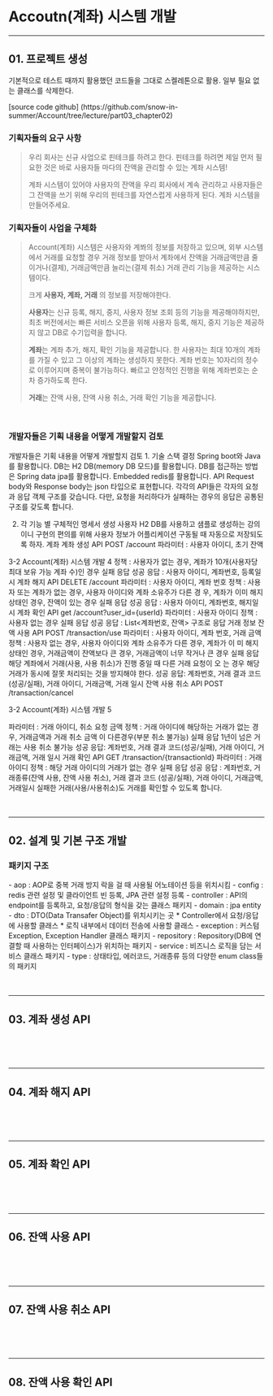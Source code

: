 <h1><Strong>Accoutn(계좌) 시스템 개발</Strong></h1>
<hr>
<h2> 01. 프로젝트 생성 </h2>
<p> 기본적으로 테스트 때까지 활용했던 코드들을 그대로 스켈레톤으로 활용. 일부 필요 없는 클래스를 삭제한다. </p>
[source code github] (https://github.com/snow-in-summer/Account/tree/lecture/part03_chapter02)

<h3>기획자들의 요구 사항</h3>

>우리 회사는 신규 사업으로 핀테크를 하려고 한다.
>핀테크를 하려면 제일 먼저 필요한 것은 바로 사용자들 마다의 잔액을 관리할 수 있는 계좌 시스템! </p>
>계좌 시스템이 있어야 사용자의 잔액을 우리 회사에서 계속 관리하고 사용자들은 그 잔액을 쓰기 위해 우리의 핀테크를 자연스럽게 사용하게 된다.
>계좌 시스템을 만들어주세요.

<h3> 기획자들이 사업을 구체화 </h3>

>Account(계좌) 시스템은 사용자와 계쫘의 정보를 저장하고 있으며,
>외부 시스템에서 거래를 요청할 경우 거래 정보를 받아서 계좌에서 잔액을 거래금액만큼 줄이거나(결제),
>거래금액만큼 늘리는(결제 취소) 거래 관리 기능을 제공하는 시스템이다.
>
>크게 <Strong>사용자, 계좌, 거래</Strong> 의 정보를 저장해야한다.
>
><Strong>사용자</Strong>는 신규 등록, 해지, 중지, 사용자 정보 조회 등의 기능을 제공해야하지만,
>최초 버전에서는 빠른 서비스 오픈을 위해 사용자 등록, 해지, 중지 기능은 제공하지 않고 DB로 수기입력을 합니다.
>
><Strong>계좌</Strong>는 계좌 추가, 해지, 확인 기능을 제공합니다.
>한 사용자는 최대 10개의 계좌를 가질 수 있고 그 이상의 계좌는 생성하지 못한다.
>계좌 번호는 10자리의 정수로 이루어지며 중복이 불가능하다. 빠르고 안정적인 진행을 위해 계좌번호는 순차 증가하도록 한다.
>
><Strong>거래</Strong>는 잔액 사용, 잔액 사용 취소, 거래 확인 기능을 제공합니다.
<br>
<h3> 개발자들은 기획 내용을 어떻게 개발할지 검토 </h3>
개발자들은 기획 내용을 어떻게 개발할지 검토
1. 기술 스택 결정
Spring boot와 Java를 활용합니다.
DB는 H2 DB(memory DB 모드)를 활용합니다.
DB를 접근하는 방법은 Spring data jpa를 활용합니다.
Embedded redis를 활용합니다.
API Request body와 Response body는 json 타입으로 표현합니다.
각각의 API들은 각자의 요청과 응답 객체 구조를 갖습니다.
다만, 요청을 처리하다가 실패하는 경우의 응답은 공통된 구조를 갖도록 합니다.

2. 각 기능 별 구체적인 명세서 생성
사용자
H2 DB를 사용하고 샘플로 생성하는 강의이니 구현의 편의를 위해 사용자 정보가
어플리케이션 구동될 때 자동으로 저장되도록 하자.
계좌
계좌 생성 API
POST /account
파라미터 : 사용자 아이디, 초기 잔액

3-2 Account(계좌) 시스템 개발 4
정책 : 사용자가 없는 경우, 계좌가 10개(사용자당 최대 보유 가능 계좌 수)인
경우 실패 응답
성공 응답 : 사용자 아이디, 계좌번호, 등록일시
계좌 해지 API
DELETE /account
파라미터 : 사용자 아이디, 계좌 번호
정책 : 사용자 또는 계좌가 없는 경우, 사용자 아이디와 계좌 소유주가 다른 경
우, 계좌가 이미 해지 상태인 경우, 잔액이 있는 경우 실패 응답
성공 응답 : 사용자 아이디, 계좌번호, 해지일시
계좌 확인 API
get /account?user_id={userId}
파라미터 : 사용자 아이디
정책 : 사용자 없는 경우 실패 응답
성공 응답 : List<계좌번호, 잔액> 구조로 응답
거래 정보
잔액 사용 API
POST /transaction/use
파라미터 : 사용자 아이디, 계좌 번호, 거래 금액
정책 : 사용자 없는 경우, 사용자 아이디와 계좌 소유주가 다른 경우, 계좌가 이
미 해지 상태인 경우, 거래금액이 잔액보다 큰 경우, 거래금액이 너무 작거나
큰 경우 실패 응답
해당 계좌에서 거래(사용, 사용 취소)가 진행 중일 때 다른 거래 요청이 오
는 경우 해당 거래가 동시에 잘못 처리되는 것을 방지해야 한다.
성공 응답: 계좌번호, 거래 결과 코드(성공/실패), 거래 아이디, 거래금액, 거래
일시
잔액 사용 취소 API
POST /transaction/cancel

3-2 Account(계좌) 시스템 개발 5

파라미터 : 거래 아이디, 취소 요청 금액
정책 : 거래 아이디에 해당하는 거래가 없는 경우, 거래금액과 거래 취소 금액
이 다른경우(부분 취소 불가능) 실패 응답
1년이 넘은 거래는 사용 취소 불가능
성공 응답: 계좌번호, 거래 결과 코드(성공/실패), 거래 아이디, 거래금액, 거래
일시
거래 확인 API
GET /transaction/{transactionId}
파라미터 : 거래 아이디
정책 : 해당 거래 아이디의 거래가 없는 경우 실패 응답
성공 응답 : 계좌번호, 거래종류(잔액 사용, 잔액 사용 취소), 거래 결과 코드
(성공/실패), 거래 아이디, 거래금액, 거래일시
실패한 거래(사용/사용취소)도 거래를 확인할 수 있도록 합니다.
<br>
<br>
<br>
<hr>
<h2> 02. 설계 및 기본 구조 개발 </h2>
<h3> 패키지 구조 </h3>
- aop : AOP로 중복 거래 방지 락을 걸 때 사용될 어노테이션 등을 위치시킴
- config : redis 관련 설정 및 클라이언트 빈 등록, JPA 관련 설정 등록
- controller : API의 endpoint를 등록하고, 요청/응답의 형식을 갖는 클래스 패키지
- domain : jpa entity
- dto : DTO(Data Transafer Object)를 위치시키는 곳
* Controller에서 요청/응답에 사용할 클래스
* 로직 내부에서 데이터 전송에 사용할 클래스
- exception : 커스텀 Exception, Exception Handler 클래스 패키지
- repository : Repository(DB에 연결할 때 사용하는 인터페이스)가 위치하는 패키지
- service : 비즈니스 로직을 담는 서비스 클래스 패키지
- type : 상태타입, 에러코드, 거래종류 등의 다양한 enum class들의 패키지
<br>
<br>
<br>
<hr>
<h2> 03. 계좌 생성 API </h2>
<br>
<br>
<br>
<hr>
<h2> 04. 계좌 해지 API </h2>
<br>
<br>
<br>
<hr>
<h2> 05. 계좌 확인 API </h2>
<br>
<br>
<br>
<hr>
<h2> 06. 잔액 사용 API </h2>
<br>
<br>
<br>
<hr>
<h2> 07. 잔액 사용 취소 API </h2>
<br>
<br>
<br>
<hr>
<h2> 08. 잔액 사용 확인 API </h2>
